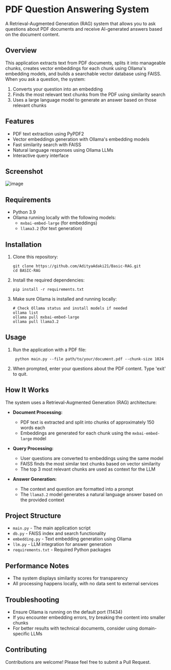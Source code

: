 # PDF Question Answering System

A Retrieval-Augmented Generation (RAG) system that allows you to ask questions about PDF documents and receive AI-generated answers based on the document content.

## Overview

This application extracts text from PDF documents, splits it into manageable chunks, creates vector embeddings for each chunk using Ollama's embedding models, and builds a searchable vector database using FAISS. When you ask a question, the system:

1. Converts your question into an embedding
2. Finds the most relevant text chunks from the PDF using similarity search
3. Uses a large language model to generate an answer based on those relevant chunks

## Features

- PDF text extraction using PyPDF2
- Vector embeddings generation with Ollama's embedding models
- Fast similarity search with FAISS
- Natural language responses using Ollama LLMs
- Interactive query interface

## Screenshot
![image](https://github.com/user-attachments/assets/cdf64bc7-713d-4d1a-bc68-52ac9e9f6ae4)


## Requirements

- Python 3.9
- Ollama running locally with the following models:
  - `mxbai-embed-large` (for embeddings)
  - `llama3.2` (for text generation)

## Installation

1. Clone this repository:
   ```
   git clone https://github.com/AdityaAdaki21/Basic-RAG.git
   cd BASIC-RAG
   ```

2. Install the required dependencies:
   ```
   pip install -r requirements.txt
   ```

3. Make sure Ollama is installed and running locally:
   ```
   # Check Ollama status and install models if needed
   ollama list
   ollama pull mxbai-embed-large
   ollama pull llama3.2
   ```

## Usage

1. Run the application with a PDF file:
   ```
    python main.py --file path/to/your/document.pdf --chunk-size 1024
   ```

2. When prompted, enter your questions about the PDF content. Type 'exit' to quit.

## How It Works

The system uses a Retrieval-Augmented Generation (RAG) architecture:

- **Document Processing:**
  - PDF text is extracted and split into chunks of approximately 150 words each
  - Embeddings are generated for each chunk using the `mxbai-embed-large` model

- **Query Processing:**
  - User questions are converted to embeddings using the same model
  - FAISS finds the most similar text chunks based on vector similarity
  - The top 3 most relevant chunks are used as context for the LLM

- **Answer Generation:**
  - The context and question are formatted into a prompt
  - The `llama3.2` model generates a natural language answer based on the provided context

## Project Structure

- `main.py` - The main application script
- `db.py` - FAISS index and search functionality
- `embedding.py` - Text embedding generation using Ollama
- `llm.py` - LLM integration for answer generation
- `requirements.txt` - Required Python packages

## Performance Notes

- The system displays similarity scores for transparency
- All processing happens locally, with no data sent to external services

## Troubleshooting

- Ensure Ollama is running on the default port (11434)
- If you encounter embedding errors, try breaking the content into smaller chunks
- For better results with technical documents, consider using domain-specific LLMs


## Contributing

Contributions are welcome! Please feel free to submit a Pull Request.
